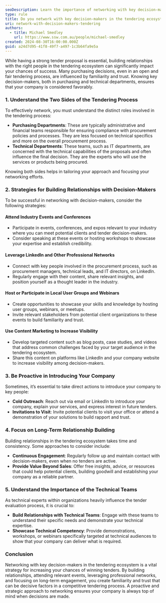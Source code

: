 ```yaml
---
seoDescription: Learn the importance of networking with key decision-makers in the tendering ecosystem and how to strategically build relationships to increase your chances of winning tenders.
type: rule
title: Do you network with key decision-makers in the tendering ecosystem?
uri: network-with-decision-makers-tendering
authors:
  - title: Michael Smedley
    url: https://www.ssw.com.au/people/michael-smedley
created: 2024-08-30T16:00:00.000Z
guid: a24d7d95-41f8-49f7-a497-1c3b64fa9e5a
---
```


While having a strong tender proposal is essential, building relationships with the right people in the tendering ecosystem can significantly impact your chances of success. Many purchasing decisions, even in an open and fair tendering process, are influenced by familiarity and trust. Knowing key decision-makers, both in purchasing and technical departments, ensures that your company is considered favorably.

<!--endintro-->

### 1. Understand the Two Sides of the Tendering Process

To effectively network, you must understand the distinct roles involved in the tendering process:
- **Purchasing Departments**: These are typically administrative and financial teams responsible for ensuring compliance with procurement policies and processes. They are less focused on technical specifics and more on the overall procurement process.
- **Technical Departments**: These teams, such as IT departments, are concerned with the technical capabilities of the proposals and often influence the final decision. They are the experts who will use the services or products being procured.

Knowing both sides helps in tailoring your approach and focusing your networking efforts.

### 2. Strategies for Building Relationships with Decision-Makers

To be successful in networking with decision-makers, consider the following strategies:

#### Attend Industry Events and Conferences
- Participate in events, conferences, and expos relevant to your industry where you can meet potential clients and tender decision-makers.
- Consider speaking at these events or hosting workshops to showcase your expertise and establish credibility.

#### Leverage LinkedIn and Other Professional Networks
- Connect with key people involved in the procurement process, such as procurement managers, technical leads, and IT directors, on LinkedIn.
- Regularly engage with their content, share relevant insights, and position yourself as a thought leader in the industry.

#### Host or Participate in Local User Groups and Webinars
- Create opportunities to showcase your skills and knowledge by hosting user groups, webinars, or meetups.
- Invite relevant stakeholders from potential client organizations to these events to build familiarity and trust.

#### Use Content Marketing to Increase Visibility
- Develop targeted content such as blog posts, case studies, and videos that address common challenges faced by your target audience in the tendering ecosystem.
- Share this content on platforms like LinkedIn and your company website to increase visibility among decision-makers.

### 3. Be Proactive in Introducing Your Company

Sometimes, it’s essential to take direct actions to introduce your company to key people:
- **Cold Outreach**: Reach out via email or LinkedIn to introduce your company, explain your services, and express interest in future tenders.
- **Invitations to Visit**: Invite potential clients to visit your office or attend a demonstration of your solutions to build rapport and trust.

### 4. Focus on Long-Term Relationship Building

Building relationships in the tendering ecosystem takes time and consistency. Some approaches to consider include:
- **Continuous Engagement**: Regularly follow up and maintain contact with decision-makers, even when no tenders are active.
- **Provide Value Beyond Sales**: Offer free insights, advice, or resources that could help potential clients, building goodwill and establishing your company as a reliable partner.

### 5. Understand the Importance of the Technical Teams

As technical experts within organizations heavily influence the tender evaluation process, it is crucial to:
- **Build Relationships with Technical Teams**: Engage with these teams to understand their specific needs and demonstrate your technical expertise.
- **Showcase Technical Competency**: Provide demonstrations, workshops, or webinars specifically targeted at technical audiences to show that your company can deliver what is required.

### Conclusion

Networking with key decision-makers in the tendering ecosystem is a vital strategy for increasing your chances of winning tenders. By building relationships, attending relevant events, leveraging professional networks, and focusing on long-term engagement, you create familiarity and trust that can be decisive factors in a competitive tendering process. A proactive and strategic approach to networking ensures your company is always top of mind when decisions are made.
